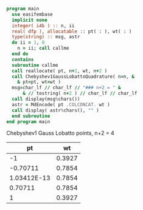 ```fortran
program main
  use easifembase
  implicit none
  integer( i4b ) :: n, ii
  real( dfp ), allocatable :: pt( : ), wt( : )
  type(string) :: msg, astr
  do ii = 1, 8
    n = ii; call callme
  end do 
  contains
  subroutine callme
  call reallocate( pt, n+2, wt, n+2 )
  call Chebyshev1GaussLobattoQuadrature( n=n, &
    & pt=pt, wt=wt )
  msg=char_lf // char_lf // "### n+2 = " &
      & // tostring( n+2 ) // char_lf // char_lf
  call display(msg%chars())
  astr = MdEncode( pt .COLCONCAT. wt )
  call display( astr%chars(), "" )
  end subroutine
end program main
```

Chebyshev1 Gauss Lobatto points, n+2 = 4

| pt          | wt     |
|-------------|--------|
| -1          | 0.3927 |
| -0.70711    | 0.7854 |
| 1.03412E-13 | 0.7854 |
| 0.70711     | 0.7854 |
| 1           | 0.3927 |
